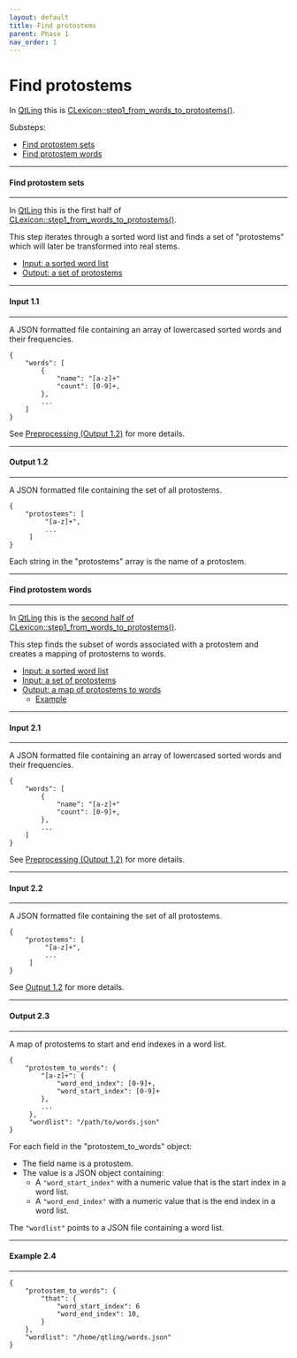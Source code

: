 ```yaml
---
layout: default
title: Find protostems
parent: Phase 1
nav_order: 1
---
```


# Find protostems

In [QtLing](https://github.com/edahlgren/QtLing/tree/6df4bf4898274a26db7fc961f4cc7e8f7c0a91eb/QtLing) this is [CLexicon::step1_from_words_to_protostems()](https://github.com/edahlgren/QtLing/blob/6df4bf4898274a26db7fc961f4cc7e8f7c0a91eb/QtLing/lexicon_crab1.cpp#L76).

Substeps:

+ [Find protostem sets](#find-protostem-sets)
+ [Find protostem words](#find-protostem-words)

---

#### Find protostem sets

---

In [QtLing](https://github.com/edahlgren/QtLing/tree/6df4bf4898274a26db7fc961f4cc7e8f7c0a91eb/QtLing) this is the first half of [CLexicon::step1_from_words_to_protostems()](https://github.com/edahlgren/QtLing/blob/6df4bf4898274a26db7fc961f4cc7e8f7c0a91eb/QtLing/lexicon_crab1.cpp#L76).

This step iterates through a sorted word list and finds a set of "protostems" which will later be transformed into real stems.

+ [Input: a sorted word list](#input-11)
+ [Output: a set of protostems](#output-12)

---

#### Input 1.1

---

A JSON formatted file containing an array of lowercased sorted words and their frequencies.

```
{
    "words": [
        {
            "name": "[a-z]+"
            "count": [0-9]+,
        },
        ...
    ]
}
```

See [Preprocessing (Output 1.2)](../Preprocessing.html#output-12) for more details.

---

#### Output 1.2

---

A JSON formatted file containing the set of all protostems.

```
{
    "protostems": [
         "[a-z]+",
         ...
     ]
}
```

Each string in the "protostems" array is the name of a protostem.

---

#### Find protostem words

---

In [QtLing](https://github.com/edahlgren/QtLing/tree/6df4bf4898274a26db7fc961f4cc7e8f7c0a91eb/QtLing) this is the [second half of CLexicon::step1_from_words_to_protostems()](https://github.com/edahlgren/QtLing/blob/6df4bf4898274a26db7fc961f4cc7e8f7c0a91eb/QtLing/lexicon_crab1.cpp#L162).

This step finds the subset of words associated with a protostem and creates a mapping of protostems to words.

+ [Input: a sorted word list](#input-21)
+ [Input: a set of protostems](#input-22)
+ [Output: a map of protostems to words](#output-23)
  + [Example](#example-24)

---

#### Input 2.1

---

A JSON formatted file containing an array of lowercased sorted words and their frequencies.

```
{
    "words": [
        {
            "name": "[a-z]+"
            "count": [0-9]+,
        },
        ...
    ]
}
```

See [Preprocessing (Output 1.2)](../Preprocessing.html#output-12) for more details.

---

#### Input 2.2

---

A JSON formatted file containing the set of all protostems.

```
{
    "protostems": [
         "[a-z]+",
         ...
     ]
}
```

See [Output 1.2](#output-12) for more details.

---

#### Output 2.3

---

A map of protostems to start and end indexes in a word list.

```
{
    "protostem_to_words": {
        "[a-z]+": {
            "word_end_index": [0-9]+,
            "word_start_index": [0-9]+
        },
        ... 
     },
     "wordlist": "/path/to/words.json"
}
```

For each field in the "protostem_to_words" object:

+ The field name is a protostem.
+ The value is a JSON object containing:
  + A `"word_start_index"` with a numeric value that is the start index in a word list.
  + A `"word_end_index"` with a numeric value that is the end index in a word list.

The `"wordlist"` points to a JSON file containing a word list.

---

#### Example 2.4

---

```
{
    "protostem_to_words": {
        "that": {
            "word_start_index": 6
            "word_end_index": 10,
        }
    },
    "wordlist": "/home/qtling/words.json"
}
```
